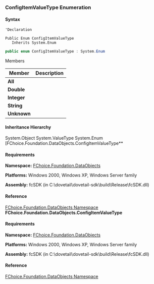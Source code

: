 ### ConfigItemValueType Enumeration

#### Syntax

```vbnet
'Declaration

Public Enum ConfigItemValueType
   Inherits System.Enum
```

```csharp
public enum ConfigItemValueType : System.Enum
```

Members

| Member | Description |
| --- | --- |
| **All** |   |
| **Double** |   |
| **Integer** |   |
| **String** |   |
| **Unknown** |   |

#### Inheritance Hierarchy

System.Object
System.ValueType
System.Enum
[FChoice.Foundation.DataObjects.ConfigItemValueType**

#### Requirements

**Namespace:** [FChoice.Foundation.DataObjects](fcSDK~FChoice.Foundation.DataObjects_namespace.md)

**Platforms:** Windows 2000, Windows XP, Windows Server family

**Assembly:** fcSDK (in C:\\dovetail\\dovetail-sdk\\build\\Release\\fcSDK.dll)

#### Reference

[FChoice.Foundation.DataObjects Namespace](fcSDK~FChoice.Foundation.DataObjects_namespace.md)
**FChoice.Foundation.DataObjects.ConfigItemValueType**

#### Requirements

**Namespace:** [FChoice.Foundation.DataObjects](fcSDK~FChoice.Foundation.DataObjects_namespace.md)

**Platforms:** Windows 2000, Windows XP, Windows Server family

**Assembly:** fcSDK (in C:\\dovetail\\dovetail-sdk\\build\\Release\\fcSDK.dll)

#### Reference

[FChoice.Foundation.DataObjects Namespace](fcSDK~FChoice.Foundation.DataObjects_namespace.md)
